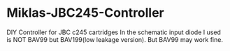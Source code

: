 # Miklas-JBC245-Controller
DIY Controller for JBC c245 cartridges
In the schematic input diode I used is NOT BAV99 but BAV199(low leakage version). But BAV99 may work fine.
